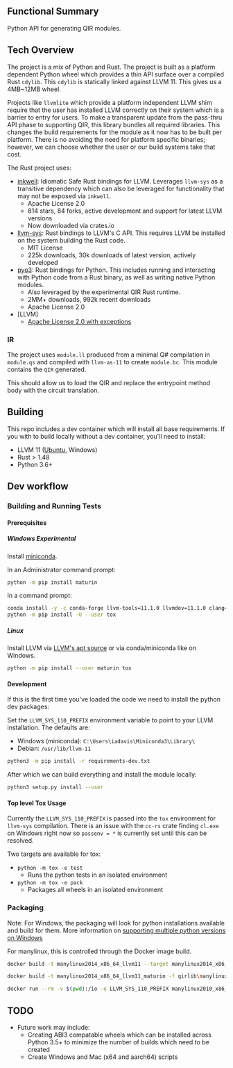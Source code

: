 ## Functional Summary

Python API for generating QIR modules.

## Tech Overview

The project is a mix of Python and Rust. The project is built as a platform dependent Python wheel which provides a thin API surface over a compiled Rust `cdylib`. This `cdylib` is statically linked against LLVM 11. This gives us a 4MB~12MB wheel.

Projects like `llvmlite` which provide a platform independent LLVM shim require that the user has installed LLVM correctly on their system which is a barrier to entry for users.
To make a transparent update from the pass-thru API phase to supporting QIR, this library bundles all required libraries.
This changes the build requirements for the module as it now has to be built per platform. There is no avoiding the need for platform specific binaries; however, we can choose whether the user or our build systems take that cost.

The Rust project uses:
- [inkwell](https://github.com/TheDan64/inkwell): Idiomatic Safe Rust bindings for LLVM. Leverages `llvm-sys` as a transitive dependency which can also be leveraged for functionality that may not be exposed via `inkwell`.
  - Apache License 2.0
  - 814 stars, 84 forks, active development and support for latest LLVM versions
  - Now downloaded via crates.io
- [llvm-sys](https://crates.io/crates/llvm-sys): Rust bindings to LLVM's C API. This requires LLVM be installed on the system building the Rust code.
  - MIT License
  - 225k downloads, 30k downloads of latest version, actively developed
- [pyo3](https://crates.io/crates/pyo3): Rust bindings for Python. This includes running and interacting with Python code from a Rust binary, as well as writing native Python modules.
  - Also leveraged by the experimental QIR Rust runtime.
  - 2MM+ downloads, 992k recent downloads
  - Apache License 2.0
- [LLVM]
  - [Apache License 2.0 with exceptions](https://releases.llvm.org/11.0.0/LICENSE.TXT)

### IR

The project uses `module.ll` produced from a minimal Q# compilation in `module.qs` and compiled with `llvm-as-11` to create `module.bc`. This module contains the `QIR` generated.

This should allow us to load the QIR and replace the entrypoint method body with the circuit translation.

## Building

This repo includes a dev container which will install all base requirements. If you with to build locally without a dev container, you'll need to install:

- LLVM 11 ([Ubuntu](https://apt.llvm.org/), Windows)
- Rust > 1.48
- Python 3.6+

## Dev workflow

### Building and Running Tests

#### Prerequisites

##### Windows **Experimental**

Install [miniconda](https://docs.conda.io/en/latest/miniconda.html#latest-miniconda-installer-links).

In an Administrator command prompt:
```bash
python -m pip install maturin
```

In a command prompt:

```bash
conda install -y -c conda-forge llvm-tools=11.1.0 llvmdev=11.1.0 clang=11.1.0 cmake=3.20.4 ninja=1.10.2
python -m pip install -U --user tox
```

##### Linux
Install LLVM via [LLVM's apt source](https://apt.llvm.org/) or via conda/miniconda like on Windows.

```bash
python -m pip install --user maturin tox
```

#### Development
If this is the first time you've loaded the code we need to install the python dev packages:

Set the `LLVM_SYS_110_PREFIX` environment variable to point to your LLVM installation. The defaults are:
- Windows (miniconda): `C:\Users\iadavis\Miniconda3\Library\`
- Debian: `/usr/lib/llvm-11`

```bash
python3 -m pip install -r requirements-dev.txt
```

After which we can build everything and install the module locally:

```bash
python3 setup.py install --user
```

#### Top level Tox Usage

Currently the `LLVM_SYS_110_PREFIX` is passed into the `tox` environment for `llvm-sys` compilation. There is an issue with the `cc-rs` crate finding `cl.exe` on Windows right now so `passenv = *` is currently set until this can be resolved.

Two targets are available for tox:
- `python -m tox -e test`
  - Runs the python tests in an isolated environment
- `python -m tox -e pack`
  - Packages all wheels in an isolated environment

### Packaging

Note: For Windows, the packaging will look for python installations available and build for them. More information on [supporting multiple python versions on Windows](https://tox.readthedocs.io/en/latest/developers.html?highlight=windows#multiple-python-versions-on-windows)

For manylinux, this is controlled through the Docker image build.

```bash
docker build -t manylinux2014_x86_64_llvm11 --target manylinux2014_x86_64_llvm -f qirlib\manylinux.Dockerfile .

docker build -t manylinux2014_x86_64_llvm11_maturin -f qirlib\manylinux.Dockerfile .

docker run --rm -v $(pwd):/io -e LLVM_SYS_110_PREFIX manylinux2010_x86_64_llvm11_maturin build --release
```

## TODO

 - Future work may include:
   - Creating ABI3 compatable wheels which can be installed across Python 3.5+ to minimize the number of builds which need to be created
   - Create Windows and Mac (x64 and aarch64) scripts
